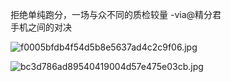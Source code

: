 拒绝单纯跑分，一场与众不同的质检较量 -via@精分君    
手机之间的对决

![f0005bfdb4f54d5b8e5637ad4c2c9f06.jpg](https://wxlzmt.github.io/cdn1/ext/qw/groups/30021/f0005bfdb4f54d5b8e5637ad4c2c9f06.jpg)

![bc3d786ad89540419004d57e475e03cb.jpg](https://wxlzmt.github.io/cdn1/ext/qw/groups/30021/bc3d786ad89540419004d57e475e03cb.jpg)
